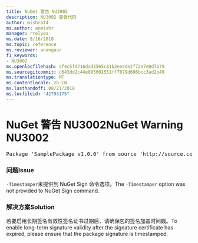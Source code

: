 ```yaml
---
title: NuGet 警告 NU3002
description: NU3002 警告代码
author: mishra14
ms.author: anmishr
manager: rrelyea
ms.date: 8/16/2018
ms.topic: reference
ms.reviewer: anangaur
f1_keywords:
- NU3002
ms.openlocfilehash: af4c5fd716dad3565c81b2eeede2f72e7e0d7b79
ms.sourcegitcommit: c643dd2c44e085601551ff7079d696bcc3ad2b49
ms.translationtype: MT
ms.contentlocale: zh-CN
ms.lasthandoff: 08/21/2018
ms.locfileid: "42793175"
---
```

# <a name="nuget-warning-nu3002"></a><span data-ttu-id="0ec75-103">NuGet 警告 NU3002</span><span class="sxs-lookup"><span data-stu-id="0ec75-103">NuGet Warning NU3002</span></span>

<pre>Package 'SamplePackage v1.0.0' from source 'http://source.com/index.json': The '-Timestamper' option was not provided. The signed package will not be timestamped. To learn more about this option, please visit https://docs.nuget.org/docs/reference/command-line-reference.</pre>

### <a name="issue"></a><span data-ttu-id="0ec75-104">问题</span><span class="sxs-lookup"><span data-stu-id="0ec75-104">Issue</span></span>

<span data-ttu-id="0ec75-105">`-Timestamper`未提供到 NuGet Sign 命令选项。</span><span class="sxs-lookup"><span data-stu-id="0ec75-105">The `-Timestamper` option was not provided to NuGet Sign command.</span></span>


### <a name="solution"></a><span data-ttu-id="0ec75-106">解决方案</span><span class="sxs-lookup"><span data-stu-id="0ec75-106">Solution</span></span>

<span data-ttu-id="0ec75-107">若要启用长期签名有效性签名证书过期后，请确保包的签名加盖时间戳。</span><span class="sxs-lookup"><span data-stu-id="0ec75-107">To enable long-term signature validity after the signature certificate has expired, please ensure that the package signature is timestamped.</span></span>


